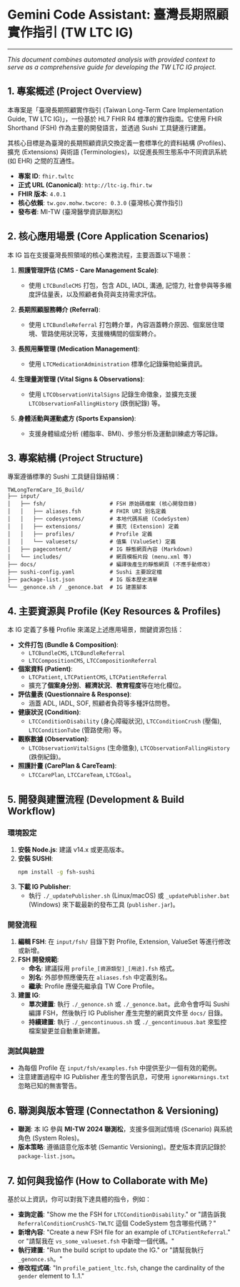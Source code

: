 # Gemini Code Assistant: 臺灣長期照顧實作指引 (TW LTC IG)
---
*This document combines automated analysis with provided context to serve as a comprehensive guide for developing the TW LTC IG project.*

## 1. 專案概述 (Project Overview)

本專案是「臺灣長期照顧實作指引 (Taiwan Long-Term Care Implementation Guide, TW LTC IG)」，一份基於 HL7 FHIR R4 標準的實作指南。它使用 FHIR Shorthand (FSH) 作為主要的開發語言，並透過 Sushi 工具鏈進行建置。

其核心目標是為臺灣的長期照顧資訊交換定義一套標準化的資料結構 (Profiles)、擴充 (Extensions) 與術語 (Terminologies)，以促進長照生態系中不同資訊系統 (如 EHR) 之間的互通性。

- **專案 ID**: `fhir.twltc`
- **正式 URL (Canonical)**: `http://ltc-ig.fhir.tw`
- **FHIR 版本**: `4.0.1`
- **核心依賴**: `tw.gov.mohw.twcore: 0.3.0` (臺灣核心實作指引)
- **發布者**: MI-TW (臺灣醫學資訊聯測松)

## 2. 核心應用場景 (Core Application Scenarios)

本 IG 旨在支援臺灣長照領域的核心業務流程，主要涵蓋以下場景：

1.  **照護管理評估 (CMS - Care Management Scale)**:
    -   使用 `LTCBundleCMS` 打包，包含 ADL, IADL, 溝通, 記憶力, 社會參與等多維度評估量表，以及照顧者負荷與支持需求評估。

2.  **長期照顧服務轉介 (Referral)**:
    -   使用 `LTCBundleReferral` 打包轉介單，內容涵蓋轉介原因、個案居住環境、管路使用狀況等，支援機構間的個案轉介。

3.  **長照用藥管理 (Medication Management)**:
    -   使用 `LTCMedicationAdministration` 標準化記錄藥物給藥資訊。

4.  **生理量測管理 (Vital Signs & Observations)**:
    -   使用 `LTCObservationVitalSigns` 記錄生命徵象，並擴充支援 `LTCObservationFallingHistory` (跌倒紀錄) 等。

5.  **身體活動與運動處方 (Sports Expansion)**:
    -   支援身體組成分析 (體脂率、BMI)、步態分析及運動訓練處方等記錄。

## 3. 專案結構 (Project Structure)

專案遵循標準的 Sushi 工具鏈目錄結構：

```
TWLongTermCare_IG_Build/
├── input/
│   ├── fsh/                    # FSH 原始碼檔案 (核心開發目錄)
│   │   ├── aliases.fsh         # FHIR URI 別名定義
│   │   ├── codesystems/        # 本地代碼系統 (CodeSystem)
│   │   ├── extensions/         # 擴充 (Extension) 定義
│   │   ├── profiles/           # Profile 定義
│   │   └── valuesets/          # 值集 (ValueSet) 定義
│   ├── pagecontent/            # IG 靜態網頁內容 (Markdown)
│   └── includes/               # 網頁模板片段 (menu.xml 等)
├── docs/                       # 編譯後產生的靜態網頁 (不應手動修改)
├── sushi-config.yaml           # Sushi 主要設定檔
├── package-list.json           # IG 版本歷史清單
└── _genonce.sh / _genonce.bat  # IG 建置腳本
```

## 4. 主要資源與 Profile (Key Resources & Profiles)

本 IG 定義了多種 Profile 來滿足上述應用場景，關鍵資源包括：

-   **文件打包 (Bundle & Composition)**:
    -   `LTCBundleCMS`, `LTCBundleReferral`
    -   `LTCCompositionCMS`, `LTCCompositionReferral`
-   **個案資料 (Patient)**:
    -   `LTCPatient`, `LTCPatientCMS`, `LTCPatientReferral`
    -   擴充了**個案身分別**、**經濟狀況**、**教育程度**等在地化欄位。
-   **評估量表 (Questionnaire & Response)**:
    -   涵蓋 ADL, IADL, SOF, 照顧者負荷等多種評估問卷。
-   **健康狀況 (Condition)**:
    -   `LTCConditionDisability` (身心障礙狀況), `LTCConditionCrush` (壓傷), `LTCConditionTube` (管路使用) 等。
-   **觀察數據 (Observation)**:
    -   `LTCObservationVitalSigns` (生命徵象), `LTCObservationFallingHistory` (跌倒紀錄)。
-   **照護計畫 (CarePlan & CareTeam)**:
    -   `LTCCarePlan`, `LTCCareTeam`, `LTCGoal`。

## 5. 開發與建置流程 (Development & Build Workflow)

### 環境設定
1.  **安裝 Node.js**: 建議 v14.x 或更高版本。
2.  **安裝 SUSHI**:
    ```bash
    npm install -g fsh-sushi
    ```
3.  **下載 IG Publisher**:
    -   執行 `./_updatePublisher.sh` (Linux/macOS) 或 `_updatePublisher.bat` (Windows) 來下載最新的發布工具 (`publisher.jar`)。

### 開發流程
1.  **編輯 FSH**: 在 `input/fsh/` 目錄下對 Profile, Extension, ValueSet 等進行修改或新增。
2.  **FSH 開發規範**:
    -   **命名**: 建議採用 `profile_[資源類型]_[用途].fsh` 格式。
    -   **別名**: 外部參照應優先在 `aliases.fsh` 中定義別名。
    -   **繼承**: Profile 應優先繼承自 TW Core Profile。
3.  **建置 IG**:
    -   **單次建置**: 執行 `./_genonce.sh` 或 `./_genonce.bat`。此命令會呼叫 Sushi 編譯 FSH，然後執行 IG Publisher 產生完整的網頁文件至 `docs/` 目錄。
    -   **持續建置**: 執行 `./_gencontinuous.sh` 或 `./_gencontinuous.bat` 來監控檔案變更並自動重新建置。

### 測試與驗證
-   為每個 Profile 在 `input/fsh/examples.fsh` 中提供至少一個有效的範例。
-   注意建置過程中 IG Publisher 產生的警告訊息，可使用 `ignoreWarnings.txt` 忽略已知的無害警告。

## 6. 聯測與版本管理 (Connectathon & Versioning)

-   **聯測**: 本 IG 參與 **MI-TW 2024 聯測松**，支援多個測試情境 (Scenario) 與系統角色 (System Roles)。
-   **版本策略**: 遵循語意化版本號 (Semantic Versioning)。歷史版本資訊記錄於 `package-list.json`。

## 7. 如何與我協作 (How to Collaborate with Me)

基於以上資訊，你可以對我下達具體的指令，例如：

-   **查詢定義**: "Show me the FSH for `LTCConditionDisability`." or "請告訴我 `ReferralConditionCrushCS-TWLTC` 這個 CodeSystem 包含哪些代碼？"
-   **新增內容**: "Create a new FSH file for an example of `LTCPatientReferral`." or "請幫我在 `vs_some_valueset.fsh` 中新增一個代碼。"
-   **執行建置**: "Run the build script to update the IG." or "請幫我執行 `_genonce.sh`。"
-   **修改程式碼**: "In `profile_patient_ltc.fsh`, change the cardinality of the `gender` element to 1..1."